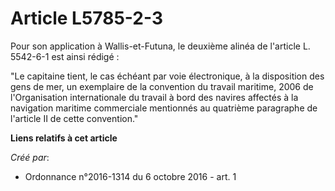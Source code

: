 # Article L5785-2-3

Pour son application à Wallis-et-Futuna, le deuxième alinéa de l'article L. 5542-6-1 est ainsi rédigé : 

"Le capitaine tient, le cas échéant par voie électronique, à la disposition des gens de mer, un exemplaire de la convention
du travail maritime, 2006 de l'Organisation internationale du travail à bord des navires affectés à la navigation maritime
commerciale mentionnés au quatrième paragraphe de l'article II de cette convention."

**Liens relatifs à cet article**

_Créé par_:

  - Ordonnance n°2016-1314 du 6 octobre 2016 - art. 1
